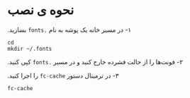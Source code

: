 
نحوه ی نصب
===========


‫۱- در مسیر خانه یک پوشه به نام `.fonts‎` بسازید. 

```
cd
mkdir ~/.fonts
```

‫۲- فونت‌ها را از حالت فشرده خارج کنید و در مسیر `.fonts‎` کپی کنید.

‫۳- در ترمینال دستور `fc-cache` را اجرا کنید. 

```
fc-cache
```
